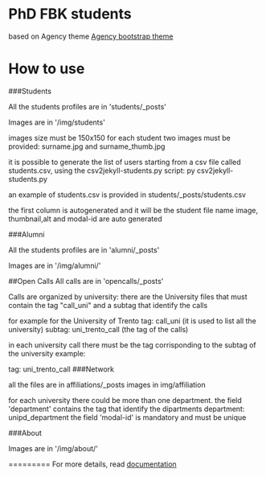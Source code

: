 PhD FBK students
====================
based on Agency theme  [Agency bootstrap theme ](http://startbootstrap.com/templates/agency/)

# How to use

###Students

All the students profiles are in 'students/_posts'

Images are in '/img/students'

images size must be 150x150
for each student two images must be provided: surname.jpg and surname_thumb.jpg

it is possible to generate the list of users starting from a csv file called students.csv, using the csv2jekyll-students.py
script:
py csv2jekyll-students.py

an example of students.csv is provided in students/_posts/students.csv

the first column is autogenerated and it will be the student file name
image, thumbnail,alt and modal-id are auto generated





###Alumni

All the students profiles are in 'alumni/_posts'

Images are in '/img/alumni/'


##Open Calls
All calls are in 'opencalls/_posts'

Calls are organized by university:
there are the University files  that must contain the 
tag "call_uni"
and a subtag that identify the calls

for example for the University of Trento
tag: call_uni  (it is used to list all the university)
subtag: uni_trento_call  (the tag of the calls)

in each university call there must be the tag corrisponding to the subtag of the university
example:

tag: uni_trento_call
###Network

  all the files are in affiliations/_posts
  images in img/affiliation

  for each university there could be more than one department.
  the field 'department' contains the tag that identify the dipartments
    department: unipd_department
  the field 'modal-id' is mandatory and must be unique
  
###About

Images are in '/img/about/'



=========
For more details, read [documentation](http://jekyllrb.com/)
